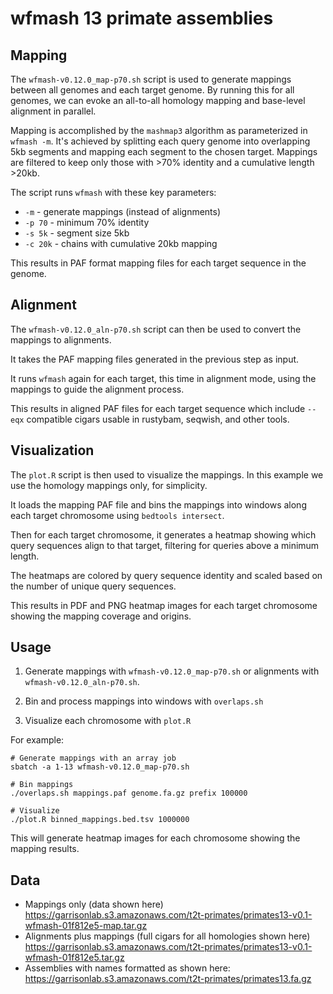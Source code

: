 # wfmash 13 primate assemblies

## Mapping

The `wfmash-v0.12.0_map-p70.sh` script is used to generate mappings between all genomes and each target genome.
By running this for all genomes, we can evoke an all-to-all homology mapping and base-level alignment in parallel.

Mapping is accomplished by the `mashmap3` algorithm as parameterized in `wfmash -m`.
It's achieved by splitting each query genome into overlapping 5kb segments and mapping each segment to the chosen target.
Mappings are filtered to keep only those with >70% identity and a cumulative length >20kb. 

The script runs `wfmash` with these key parameters:

- `-m` - generate mappings (instead of alignments)  
- `-p 70` - minimum 70% identity
- `-s 5k` - segment size 5kb
- `-c 20k` - chains with cumulative 20kb mapping

This results in PAF format mapping files for each target sequence in the genome.

## Alignment

The `wfmash-v0.12.0_aln-p70.sh` script can then be used to convert the mappings to alignments.

It takes the PAF mapping files generated in the previous step as input. 

It runs `wfmash` again for each target, this time in alignment mode, using the mappings to guide the alignment process.

This results in aligned PAF files for each target sequence which include `--eqx` compatible cigars usable in rustybam, seqwish, and other tools.

## Visualization

The `plot.R` script is then used to visualize the mappings. In this example we use the homology mappings only, for simplicity.

It loads the mapping PAF file and bins the mappings into windows along each target chromosome using `bedtools intersect`.

Then for each target chromosome, it generates a heatmap showing which query sequences align to that target, filtering for queries above a minimum length.

The heatmaps are colored by query sequence identity and scaled based on the number of unique query sequences. 

This results in PDF and PNG heatmap images for each target chromosome showing the mapping coverage and origins.

## Usage

1. Generate mappings with `wfmash-v0.12.0_map-p70.sh` or alignments with `wfmash-v0.12.0_aln-p70.sh`.

2. Bin and process mappings into windows with `overlaps.sh`

3. Visualize each chromosome with `plot.R` 

For example:

```
# Generate mappings with an array job
sbatch -a 1-13 wfmash-v0.12.0_map-p70.sh 

# Bin mappings 
./overlaps.sh mappings.paf genome.fa.gz prefix 100000

# Visualize
./plot.R binned_mappings.bed.tsv 1000000
```

This will generate heatmap images for each chromosome showing the mapping results.

## Data

* Mappings only (data shown here) https://garrisonlab.s3.amazonaws.com/t2t-primates/primates13-v0.1-wfmash-01f812e5-map.tar.gz 
* Alignments plus mappings (full cigars for all homologies shown here) https://garrisonlab.s3.amazonaws.com/t2t-primates/primates13-v0.1-wfmash-01f812e5.tar.gz
* Assemblies with names formatted as shown here: https://garrisonlab.s3.amazonaws.com/t2t-primates/primates13.fa.gz 
